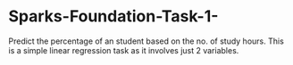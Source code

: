# Sparks-Foundation-Task-1-
Predict the percentage of an student based on the no. of study hours. This is a simple linear regression task as it involves just 2 variables.
